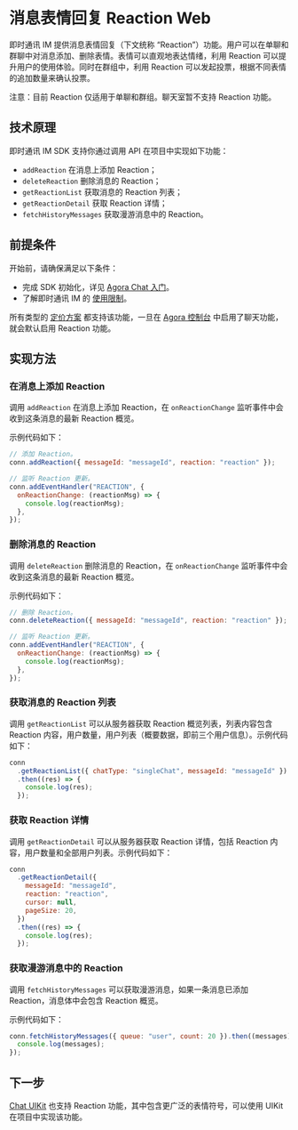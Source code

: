 # 消息表情回复 Reaction Web

即时通讯 IM 提供消息表情回复（下文统称 “Reaction”）功能。用户可以在单聊和群聊中对消息添加、删除表情。表情可以直观地表达情绪，利用 Reaction 可以提升用户的使用体验。同时在群组中，利用 Reaction 可以发起投票，根据不同表情的追加数量来确认投票。

注意：目前 Reaction 仅适用于单聊和群组。聊天室暂不支持 Reaction 功能。

## 技术原理

即时通讯 IM SDK 支持你通过调用 API 在项目中实现如下功能：

- `addReaction` 在消息上添加 Reaction；
- `deleteReaction` 删除消息的 Reaction；
- `getReactionList` 获取消息的 Reaction 列表；
- `getReactionDetail` 获取 Reaction 详情；
- `fetchHistoryMessages` 获取漫游消息中的 Reaction。

## 前提条件

开始前，请确保满足以下条件：

- 完成 SDK 初始化，详见 [Agora Chat 入门](https://docs.agora.io/en/agora-chat/agora_chat_get_started_web?platform=Web)。
- 了解即时通讯 IM 的 [使用限制](https://docs.agora.io/en/agora-chat/agora_chat_limitation?platform=Web)。


所有类型的 [定价方案](https://docs.agora.io/en/agora-chat/agora_chat_plan) 都支持该功能，一旦在 [Agora 控制台](https://console.agora.io/) 中启用了聊天功能，就会默认启用 Reaction 功能。

## 实现方法

### 在消息上添加 Reaction

调用 `addReaction` 在消息上添加 Reaction，在 `onReactionChange` 监听事件中会收到这条消息的最新 Reaction 概览。

示例代码如下：

```javascript
// 添加 Reaction。
conn.addReaction({ messageId: "messageId", reaction: "reaction" });

// 监听 Reaction 更新。
conn.addEventHandler("REACTION", {
  onReactionChange: (reactionMsg) => {
    console.log(reactionMsg);
  },
});
```

### 删除消息的 Reaction

调用 `deleteReaction` 删除消息的 Reaction，在 `onReactionChange` 监听事件中会收到这条消息的最新 Reaction 概览。

示例代码如下：

```javascript
// 删除 Reaction。
conn.deleteReaction({ messageId: "messageId", reaction: "reaction" });

// 监听 Reaction 更新。
conn.addEventHandler("REACTION", {
  onReactionChange: (reactionMsg) => {
    console.log(reactionMsg);
  },
});
```

### 获取消息的 Reaction 列表

调用 `getReactionList` 可以从服务器获取 Reaction 概览列表，列表内容包含 Reaction 内容，用户数量，用户列表（概要数据，即前三个用户信息）。示例代码如下：

```javascript
conn
  .getReactionList({ chatType: "singleChat", messageId: "messageId" })
  .then((res) => {
    console.log(res);
  });
```

### 获取 Reaction 详情

调用 `getReactionDetail` 可以从服务器获取 Reaction 详情，包括 Reaction 内容，用户数量和全部用户列表。示例代码如下：

```javascript
conn
  .getReactionDetail({
    messageId: "messageId",
    reaction: "reaction",
    cursor: null,
    pageSize: 20,
  })
  .then((res) => {
    console.log(res);
  });
```

### 获取漫游消息中的 Reaction

调用 `fetchHistoryMessages` 可以获取漫游消息，如果一条消息已添加 Reaction，消息体中会包含 Reaction 概览。

示例代码如下：

```javascript
conn.fetchHistoryMessages({ queue: "user", count: 20 }).then((messages) => {
  console.log(messages);
});
```

## 下一步

[Chat UIKit](https://docs.agora.io/en/agora-chat/agora_chat_uikit_web?platform=Web) 也支持 Reaction 功能，其中包含更广泛的表情符号，可以使用 UIKit 在项目中实现该功能。